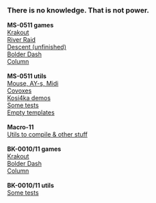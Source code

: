 ### There is no knowledge. That is not power.<br />
**MS-0511 games**<br />
[Krakout](https://github.com/blairecas/krakout/)<br />
[River Raid](https://github.com/blairecas/river/)<br />
[Descent (unfinished)](https://github.com/blairecas/descent/)<br />
[Bolder Dash](https://github.com/blairecas/bolder/)<br />
[Column](https://github.com/blairecas/column/)<br />
<br />
**MS-0511 utils**<br />
[Mouse, AY-s, Midi](https://github.com/blairecas/mousetest/)<br />
[Covoxes](https://github.com/blairecas/spcplay/)<br />
[Kosi4ka demos](https://github.com/blairecas/kosich/)<br />
[Some tests](https://github.com/blairecas/uknc_tests/)<br />
[Empty templates](https://github.com/blairecas/template/)<br />
<br />
**Macro-11**<br />
[Utils to compile & other stuff](https://github.com/blairecas/scripts/)<br />
<br />
**BK-0010/11 games**<br />
[Krakout](https://github.com/blairecas/krakout_bk0011m/)<br />
[Bolder Dash](https://github.com/blairecas/bolder_bk0010/)<br />
[Column](https://github.com/blairecas/column_bk0010/)<br />
<br />
**BK-0010/11 utils**<br />
[Some tests](https://github.com/blairecas/bk_tests/)<br />
